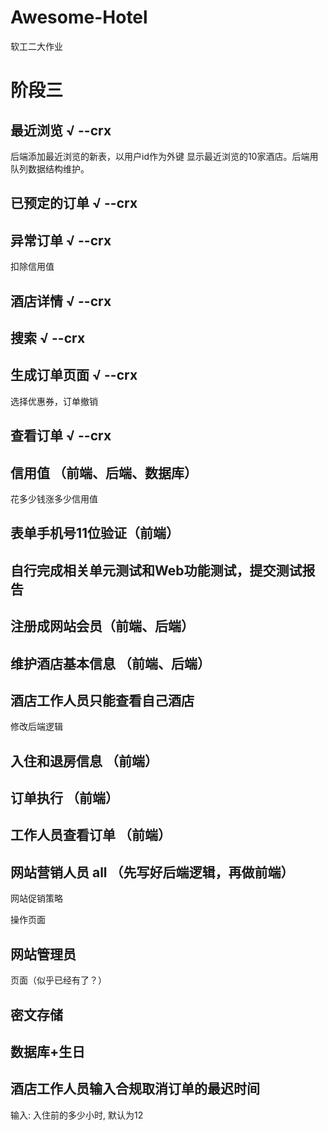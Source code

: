 # Awesome-Hotel

软工二大作业

# 阶段三

## 最近浏览 √ --crx

后端添加最近浏览的新表，以用户id作为外键
显示最近浏览的10家酒店。后端用队列数据结构维护。

## 已预定的订单 √ --crx

## 异常订单 √ --crx

扣除信用值

## 酒店详情 √ --crx

## 搜索 √ --crx

## 生成订单页面 √ --crx

选择优惠券，订单撤销

## 查看订单 √ --crx

## 信用值 （前端、后端、数据库） 

花多少钱涨多少信用值

## 表单手机号11位验证（前端）

## 自行完成相关单元测试和Web功能测试，提交测试报告

## 注册成网站会员（前端、后端）

## 维护酒店基本信息 （前端、后端）

## 酒店工作人员只能查看自己酒店

修改后端逻辑

## 入住和退房信息 （前端）

## 订单执行 （前端）

## 工作人员查看订单 （前端）

## 网站营销人员 all （先写好后端逻辑，再做前端）

网站促销策略

操作页面

## 网站管理员

页面（似乎已经有了？）

## 密文存储

## 数据库+生日

## 酒店工作人员输入合规取消订单的最迟时间

输入: 入住前的多少小时, 默认为12
